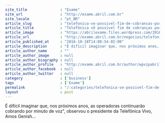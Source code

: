 ```yaml
---
site_title               : "Exame"
site_url                 : "http://exame.abril.com.br"
site_locale              : "pt_BR"
article_slug             : "telefonica-ve-possivel-fim-de-cobrancas-por-minuto-de-voz"
article_title            : "Telefônica vê possível fim de cobranças por minuto de voz"
article_image            : "https://abrilexame.files.wordpress.com/2016/10/size_960_16_9_foto16-telefonica-vivo1.jpg?quality=70&strip=all&w=960"
article_url              : "http://exame.abril.com.br/negocios/telefonica-ve-possivel-fim-de-cobranca-por-minuto-de-voz-2/"
article_published_at     : "2016-10-18T14:08:54-02:00"
article_description      : "É difícil imaginar que, nos próximos anos, as operadoras continuarão cobrando por minuto de voz', observou o presidente da Telefônica Vivo, Amos Genish..."
article_author_name      : ""
article_author_image     : null
article_author_biography : null
article_author_profile   : "http://exame.abril.com.br/author/wpvipabril/"
article_author_facebook  : null
article_author_twitter   : null
category                 : ['business']
tags                     : ['Exame']
permalink                : "/:categories/telefonica-ve-possivel-fim-de-cobrancas-por-minuto-de-voz/"
layout                   : post
---
```


É difícil imaginar que, nos próximos anos, as operadoras continuarão cobrando por minuto de voz", observou o presidente da Telefônica Vivo, Amos Genish...
